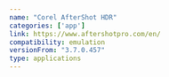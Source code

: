 ```yaml
---
name: "Corel AfterShot HDR"
categories: ['app']
link: https://www.aftershotpro.com/en/
compatibility: emulation
versionFrom: "3.7.0.457"
type: applications
---
```


